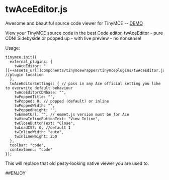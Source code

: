# twAceEditor.js
Awesome and beautiful source code viewer for TinyMCE -- <a href="http://www.leofec.com/modx-revolution/tinymce-floating-air-bubble-toolbar.html" target="_blank">DEMO</a>

View your TinyMCE source code in the best Code editor, twAceEditor - pure CDN!
Sidebyside or popped up - with live preview - no nonsense!

Usage:
```
tinymce.init({
  external_plugins: {
    twAceEditor: "[[++assets_url]]components/tinymcewrapper/tinymceplugins/twAceEditor.js", //plugin location
  },
  twAceEditorSettings: { // pass in any Ace official setting you like to overwrite default behaviour
    twAceEditorCDNbase: "",
    twPoppedTitle: "",
    twPopped: 0, // popped (default) or inline
    twPoppedWidth: "",
    twPoppedHeight: "",
    twEmmetUrl: "", // emmet.js version must be for Ace
    twViewInlineButtonText: "View Inline",
    twCloseButtonText: "Close",
    twLoadCSS: 0, //default 1
    twInlineWidth: "auto",
    twInlineHeight: 250
  },
  toolbar: "code",
  contextmenu: "code"
});
```
This will replace that old pesty-looking native viewer you are used to.

##ENJOY
